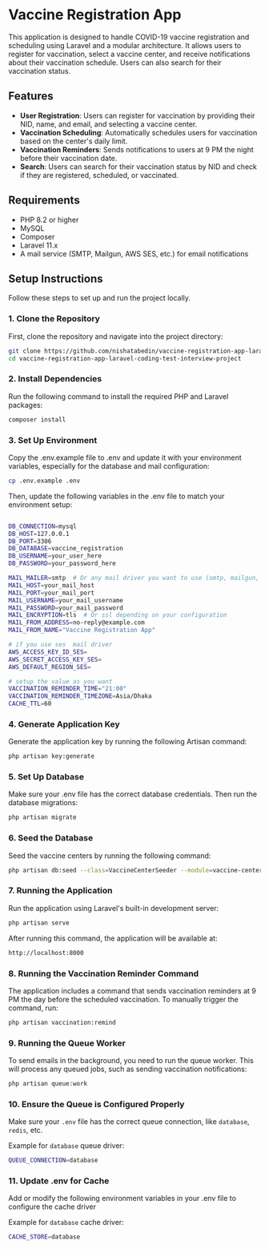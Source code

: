 # Vaccine Registration App

This application is designed to handle COVID-19 vaccine registration and scheduling using Laravel and a modular architecture. It allows users to register for vaccination, select a vaccine center, and receive notifications about their vaccination schedule. Users can also search for their vaccination status.

## Features

- **User Registration**: Users can register for vaccination by providing their NID, name, and email, and selecting a vaccine center.
- **Vaccination Scheduling**: Automatically schedules users for vaccination based on the center's daily limit.
- **Vaccination Reminders**: Sends notifications to users at 9 PM the night before their vaccination date.
- **Search**: Users can search for their vaccination status by NID and check if they are registered, scheduled, or vaccinated.

## Requirements

- PHP 8.2 or higher
- MySQL
- Composer
- Laravel 11.x
- A mail service (SMTP, Mailgun, AWS SES, etc.) for email notifications

## Setup Instructions

Follow these steps to set up and run the project locally.

### 1. Clone the Repository

First, clone the repository and navigate into the project directory:

```bash
git clone https://github.com/nishatabedin/vaccine-registration-app-laravel-coding-test-interview-project.git
cd vaccine-registration-app-laravel-coding-test-interview-project
```

### 2. Install Dependencies

Run the following command to install the required PHP and Laravel packages:

```bash
composer install
```

### 3. Set Up Environment

Copy the .env.example file to .env and update it with your environment variables, especially for the database and mail configuration:

```bash
cp .env.example .env
```

Then, update the following variables in the .env file to match your environment setup:

```bash

DB_CONNECTION=mysql
DB_HOST=127.0.0.1
DB_PORT=3306
DB_DATABASE=vaccine_registration
DB_USERNAME=your_user_here
DB_PASSWORD=your_password_here

MAIL_MAILER=smtp  # Or any mail driver you want to use (smtp, mailgun, ses, etc.)
MAIL_HOST=your_mail_host
MAIL_PORT=your_mail_port
MAIL_USERNAME=your_mail_username
MAIL_PASSWORD=your_mail_password
MAIL_ENCRYPTION=tls  # Or ssl depending on your configuration
MAIL_FROM_ADDRESS=no-reply@example.com
MAIL_FROM_NAME="Vaccine Registration App"

# if you use ses  mail driver
AWS_ACCESS_KEY_ID_SES=
AWS_SECRET_ACCESS_KEY_SES=
AWS_DEFAULT_REGION_SES=

# setup the value as you want
VACCINATION_REMINDER_TIME="21:00"
VACCINATION_REMINDER_TIMEZONE=Asia/Dhaka
CACHE_TTL=60

```


### 4. Generate Application Key
Generate the application key by running the following Artisan command:

```bash
php artisan key:generate
```


### 5. Set Up Database
Make sure your .env file has the correct database credentials. Then run the database migrations:
```bash
php artisan migrate
```

### 6. Seed the Database
Seed the vaccine centers by running the following command:
```bash
php artisan db:seed --class=VaccineCenterSeeder --module=vaccine-center
```

### 7. Running the Application
Run the application using Laravel's built-in development server:
```bash
php artisan serve

```

After running this command, the application will be available at:

```bash
http://localhost:8000

```



### 8. Running the Vaccination Reminder Command
The application includes a command that sends vaccination reminders at 9 PM the day before the scheduled vaccination. To manually trigger the command, run:

```bash
php artisan vaccination:remind

```


### 9. Running the Queue Worker

To send emails in the background, you need to run the queue worker. This will process any queued jobs, such as sending vaccination notifications:

```bash
php artisan queue:work
```


### 10. Ensure the Queue is Configured Properly

   Make sure your `.env` file has the correct queue connection, like `database`, `redis`, etc.

   Example for `database` queue driver:
   ```bash
   QUEUE_CONNECTION=database
   ```


### 11. Update .env for Cache

Add or modify the following environment variables in your .env file to configure the cache driver

   Example for `database` cache driver:
   ```bash
   CACHE_STORE=database
   ```

